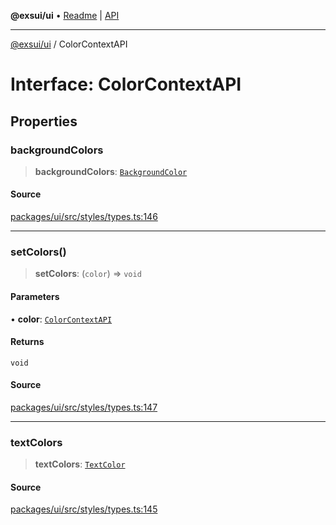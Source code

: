 **@exsui/ui** • [Readme](../README.md) \| [API](../globals.md)

***

[@exsui/ui](../README.md) / ColorContextAPI

# Interface: ColorContextAPI

## Properties

### backgroundColors

> **backgroundColors**: [`BackgroundColor`](BackgroundColor.md)

#### Source

[packages/ui/src/styles/types.ts:146](https://github.com/dirheimerb/exsui/blob/c97dab6/packages/ui/src/styles/types.ts#L146)

***

### setColors()

> **setColors**: (`color`) => `void`

#### Parameters

• **color**: [`ColorContextAPI`](ColorContextAPI.md)

#### Returns

`void`

#### Source

[packages/ui/src/styles/types.ts:147](https://github.com/dirheimerb/exsui/blob/c97dab6/packages/ui/src/styles/types.ts#L147)

***

### textColors

> **textColors**: [`TextColor`](TextColor.md)

#### Source

[packages/ui/src/styles/types.ts:145](https://github.com/dirheimerb/exsui/blob/c97dab6/packages/ui/src/styles/types.ts#L145)

